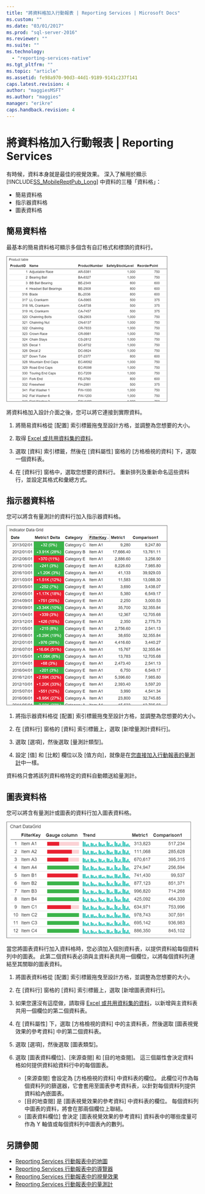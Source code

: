 ```yaml
---
title: "將資料格加入行動報表 | Reporting Services | Microsoft Docs"
ms.custom: ""
ms.date: "03/01/2017"
ms.prod: "sql-server-2016"
ms.reviewer: ""
ms.suite: ""
ms.technology: 
  - "reporting-services-native"
ms.tgt_pltfrm: ""
ms.topic: "article"
ms.assetid: fe98a970-90d3-44d1-9189-9141c237f141
caps.latest.revision: 4
author: "maggiesMSFT"
ms.author: "maggies"
manager: "erikre"
caps.handback.revision: 4
---
```

# 將資料格加入行動報表 | Reporting Services
有時候，資料本身就是最佳的視覺效果。 深入了解用於顯示 [!INCLUDE[SS_MobileReptPub_Long](../../includes/ss-mobilereptpub-long.md)] 中資料的三種「資料格」：
* 簡易資料格
* 指示器資料格
* 圖表資料格

## 簡易資料格
最基本的簡易資料格可顯示多個含有自訂格式和標頭的資料行。 

![mobile-report-simple-data-grid](../../reporting-services/mobile-reports/media/mobile-report-simple-data-grid.png)

將資料格加入設計介面之後，您可以將它連接到實際資料。

1. 將簡易資料格從 [配置] 索引標籤拖曳至設計方格，並調整為您想要的大小。

2. 取得 [Excel 或共用資料集的資料](../../reporting-services/mobile-reports/data-for-reporting-services-mobile-reports.md)。

3. 選取 [資料] 索引標籤，然後在 [資料屬性] 窗格的 [方格檢視的資料] 下，選取一個資料表。

4. 在 [資料行] 窗格中，選取您想要的資料行。 重新排列及重新命名這些資料行，並設定其格式和彙總方式。 

 
##  指示器資料格
您可以將含有量測計的資料行加入指示器資料格。

![mobile-report-indicator-data-grid](../../reporting-services/mobile-reports/media/mobile-report-indicator-data-grid.png)

1. 將指示器資料格從 [配置] 索引標籤拖曳至設計方格，並調整為您想要的大小。

2. 在 [資料行] 窗格的 [資料] 索引標籤上，選取 [新增量測計資料行]。 

3. 選取 [選項]，然後選取 [量測計類型]。 

4. 設定 [值] 和 [比較] 欄位以及 [值方向]，就像是在[您直接加入行動報表的量測計](../../reporting-services/mobile-reports/add-gauges-to-mobile-reports-reporting-services.md)中一樣。

資料格只會將該列資料格特定的資料自動饋送給量測計。  

## 圖表資料格
您可以將含有量測計或圖表的資料行加入圖表資料格。 

![mobile-report-chart-data-grid](../../reporting-services/mobile-reports/media/mobile-report-chart-data-grid.png)

當您將圖表資料行加入資料格時，您必須加入個別資料表，以提供資料給每個資料列中的圖表。 此第二個資料表必須與主資料表共用一個欄位，以將每個資料列連結至其關聯的圖表資料。 

1. 將圖表資料格從 [配置] 索引標籤拖曳至設計方格，並調整為您想要的大小。

2. 在 [資料行] 窗格的 [資料] 索引標籤上，選取 [新增圖表資料行]。 

3. 如果您還沒有這麼做，請取得 [Excel 或共用資料集的資料](../../reporting-services/mobile-reports/data-for-reporting-services-mobile-reports.md)，以新增與主資料表共用一個欄位的第二個資料表。

4. 在 [資料屬性] 下，選取 [方格檢視的資料] 中的主資料表，然後選取 [圖表視覺效果的參考資料] 中的第二個資料表。

5. 選取 [選項]，然後選取 [圖表類型]。
 
6. 選取 [圖表資料欄位]、[來源查閱] 和 [目的地查閱]。 
   這三個屬性會決定資料格如何提供資料給資料行中的每個圖表。
   
   *   [來源查閱] 會設定為 [方格檢視的資料] 中資料表的欄位。 此欄位可作為每個資料列的篩選器，它會套用至圖表參考資料表，以針對每個資料列提供資料給內嵌圖表。 
   * [目的地查閱] 是 [圖表視覺效果的參考資料] 中資料表的欄位。 每個資料列中圖表的資料，將會在那兩個欄位上聯結。   
   * [圖表資料欄位] 會決定 [圖表視覺效果的參考資料] 資料表中的哪些度量可作為 Y 軸值或每個資料列中圖表內的數列。  

## 另請參閱 
* [Reporting Services 行動報表中的地圖](../../reporting-services/mobile-reports/maps-in-reporting-services-mobile-reports.md)
* [Reporting Services 行動報表中的導覽器](../../reporting-services/mobile-reports/add-navigators-to-reporting-services-mobile-reports.md)
* [Reporting Services 行動報表中的視覺效果](../../reporting-services/mobile-reports/add-visualizations-to-reporting-services-mobile-reports.md)
* [Reporting Services 行動報表中的量測計](../../reporting-services/mobile-reports/add-gauges-to-mobile-reports-reporting-services.md)  
 
  

